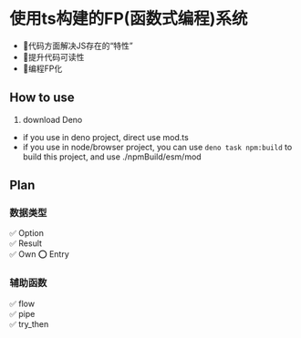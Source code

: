 # 使用ts构建的FP(函数式编程)系统
+ 🚀代码方面解决JS存在的“特性”
+ 🚀提升代码可读性
+ 🚀编程FP化

## How to use
1. download Deno
+  if you use in deno project, direct use mod.ts
+ if you use in node/browser project, you can use `deno task npm:build` to build this project, and use ./npmBuild/esm/mod


## Plan

### 数据类型
  ✅ Option  
  ✅ Result  
  ✅ Own
  ⭕️ Entry

### 辅助函数
  ✅  flow  
  ✅  pipe  
  ✅  try_then

